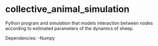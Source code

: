 collective_animal_simulation
============================

Python program and simulation that models interaction between nodes according to estimated parameters of the dynamics of sheep.

Dependencies:
  -Numpy
  

